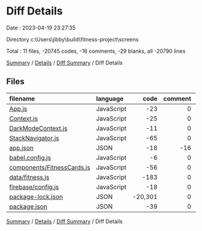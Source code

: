 # Diff Details

Date : 2023-04-19 23:27:35

Directory c:\\Users\\jibby\\build\\fitness-project\\screens

Total : 11 files,  -20745 codes, -16 comments, -29 blanks, all -20790 lines

[Summary](results.md) / [Details](details.md) / [Diff Summary](diff.md) / Diff Details

## Files
| filename | language | code | comment | blank | total |
| :--- | :--- | ---: | ---: | ---: | ---: |
| [App.js](/App.js) | JavaScript | -23 | 0 | -4 | -27 |
| [Context.js](/Context.js) | JavaScript | -25 | 0 | -3 | -28 |
| [DarkModeContext.js](/DarkModeContext.js) | JavaScript | -11 | 0 | -4 | -15 |
| [StackNavigator.js](/StackNavigator.js) | JavaScript | -65 | 0 | -6 | -71 |
| [app.json](/app.json) | JSON | -18 | -16 | 0 | -34 |
| [babel.config.js](/babel.config.js) | JavaScript | -6 | 0 | -1 | -7 |
| [components/FitnessCards.js](/components/FitnessCards.js) | JavaScript | -56 | 0 | -4 | -60 |
| [data/fitness.js](/data/fitness.js) | JavaScript | -183 | 0 | -1 | -184 |
| [firebase/config.js](/firebase/config.js) | JavaScript | -18 | 0 | -4 | -22 |
| [package-lock.json](/package-lock.json) | JSON | -20,301 | 0 | -1 | -20,302 |
| [package.json](/package.json) | JSON | -39 | 0 | -1 | -40 |

[Summary](results.md) / [Details](details.md) / [Diff Summary](diff.md) / Diff Details
